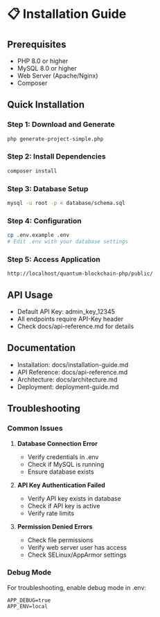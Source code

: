 # 📋 Installation Guide

## Prerequisites
- PHP 8.0 or higher
- MySQL 8.0 or higher
- Web Server (Apache/Nginx)
- Composer

## Quick Installation

### Step 1: Download and Generate
```bash
php generate-project-simple.php
```

### Step 2: Install Dependencies
```bash
composer install
```

### Step 3: Database Setup
```bash
mysql -u root -p < database/schema.sql
```

### Step 4: Configuration
```bash
cp .env.example .env
# Edit .env with your database settings
```

### Step 5: Access Application
```
http://localhost/quantum-blockchain-php/public/
```

## API Usage
- Default API Key: admin_key_12345
- All endpoints require API-Key header
- Check docs/api-reference.md for details

## Documentation
- Installation: docs/installation-guide.md
- API Reference: docs/api-reference.md
- Architecture: docs/architecture.md
- Deployment: deployment-guide.md

## Troubleshooting

### Common Issues
1. **Database Connection Error**
   - Verify credentials in .env
   - Check if MySQL is running
   - Ensure database exists

2. **API Key Authentication Failed**
   - Verify API key exists in database
   - Check if API key is active
   - Verify rate limits

3. **Permission Denied Errors**
   - Check file permissions
   - Verify web server user has access
   - Check SELinux/AppArmor settings

### Debug Mode
For troubleshooting, enable debug mode in .env:
```env
APP_DEBUG=true
APP_ENV=local
```
